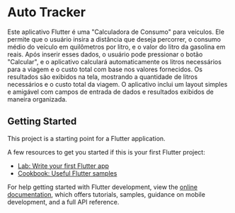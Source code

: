 # Auto Tracker

Este aplicativo Flutter é uma "Calculadora de Consumo" para veículos. Ele permite que o usuário insira a distância que deseja percorrer, o consumo médio do veículo em quilômetros por litro, e o valor do litro da gasolina em reais. Após inserir esses dados, o usuário pode pressionar o botão "Calcular", e o aplicativo calculará automaticamente os litros necessários para a viagem e o custo total com base nos valores fornecidos. Os resultados são exibidos na tela, mostrando a quantidade de litros necessários e o custo total da viagem. O aplicativo inclui um layout simples e amigável com campos de entrada de dados e resultados exibidos de maneira organizada.

## Getting Started

This project is a starting point for a Flutter application.

A few resources to get you started if this is your first Flutter project:

- [Lab: Write your first Flutter app](https://docs.flutter.dev/get-started/codelab)
- [Cookbook: Useful Flutter samples](https://docs.flutter.dev/cookbook)

For help getting started with Flutter development, view the
[online documentation](https://docs.flutter.dev/), which offers tutorials,
samples, guidance on mobile development, and a full API reference.
